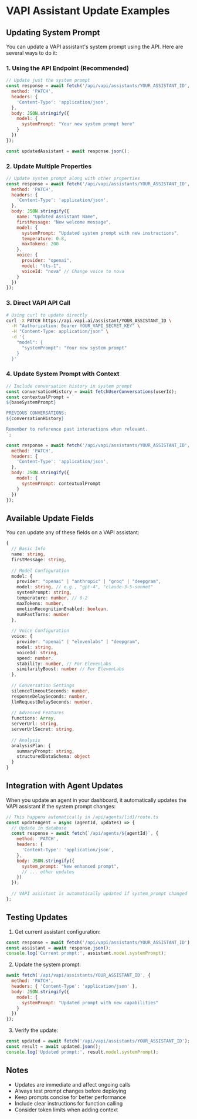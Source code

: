 # VAPI Assistant Update Examples

## Updating System Prompt

You can update a VAPI assistant's system prompt using the API. Here are several ways to do it:

### 1. Using the API Endpoint (Recommended)

```javascript
// Update just the system prompt
const response = await fetch('/api/vapi/assistants/YOUR_ASSISTANT_ID', {
  method: 'PATCH',
  headers: {
    'Content-Type': 'application/json',
  },
  body: JSON.stringify({
    model: {
      systemPrompt: "Your new system prompt here"
    }
  })
});

const updatedAssistant = await response.json();
```

### 2. Update Multiple Properties

```javascript
// Update system prompt along with other properties
const response = await fetch('/api/vapi/assistants/YOUR_ASSISTANT_ID', {
  method: 'PATCH',
  headers: {
    'Content-Type': 'application/json',
  },
  body: JSON.stringify({
    name: "Updated Assistant Name",
    firstMessage: "New welcome message",
    model: {
      systemPrompt: "Updated system prompt with new instructions",
      temperature: 0.8,
      maxTokens: 200
    },
    voice: {
      provider: "openai",
      model: "tts-1",
      voiceId: "nova" // Change voice to nova
    }
  })
});
```

### 3. Direct VAPI API Call

```bash
# Using curl to update directly
curl -X PATCH https://api.vapi.ai/assistant/YOUR_ASSISTANT_ID \
  -H "Authorization: Bearer YOUR_VAPI_SECRET_KEY" \
  -H "Content-Type: application/json" \
  -d '{
    "model": {
      "systemPrompt": "Your new system prompt"
    }
  }'
```

### 4. Update System Prompt with Context

```javascript
// Include conversation history in system prompt
const conversationHistory = await fetchUserConversations(userId);
const contextualPrompt = `
${baseSystemPrompt}

PREVIOUS CONVERSATIONS:
${conversationHistory}

Remember to reference past interactions when relevant.
`;

const response = await fetch('/api/vapi/assistants/YOUR_ASSISTANT_ID', {
  method: 'PATCH',
  headers: {
    'Content-Type': 'application/json',
  },
  body: JSON.stringify({
    model: {
      systemPrompt: contextualPrompt
    }
  })
});
```

## Available Update Fields

You can update any of these fields on a VAPI assistant:

```typescript
{
  // Basic Info
  name: string,
  firstMessage: string,
  
  // Model Configuration
  model: {
    provider: "openai" | "anthropic" | "groq" | "deepgram",
    model: string, // e.g., "gpt-4", "claude-3-5-sonnet"
    systemPrompt: string,
    temperature: number, // 0-2
    maxTokens: number,
    emotionRecognitionEnabled: boolean,
    numFastTurns: number
  },
  
  // Voice Configuration
  voice: {
    provider: "openai" | "elevenlabs" | "deepgram",
    model: string,
    voiceId: string,
    speed: number,
    stability: number, // For ElevenLabs
    similarityBoost: number // For ElevenLabs
  },
  
  // Conversation Settings
  silenceTimeoutSeconds: number,
  responseDelaySeconds: number,
  llmRequestDelaySeconds: number,
  
  // Advanced Features
  functions: Array,
  serverUrl: string,
  serverUrlSecret: string,
  
  // Analysis
  analysisPlan: {
    summaryPrompt: string,
    structuredDataSchema: object
  }
}
```

## Integration with Agent Updates

When you update an agent in your dashboard, it automatically updates the VAPI assistant if the system prompt changes:

```javascript
// This happens automatically in /api/agents/[id]/route.ts
const updateAgent = async (agentId, updates) => {
  // Update in database
  const response = await fetch(`/api/agents/${agentId}`, {
    method: 'PATCH',
    headers: {
      'Content-Type': 'application/json',
    },
    body: JSON.stringify({
      system_prompt: "New enhanced prompt",
      // ... other updates
    })
  });
  
  // VAPI assistant is automatically updated if system_prompt changed
};
```

## Testing Updates

1. Get current assistant configuration:
```javascript
const response = await fetch('/api/vapi/assistants/YOUR_ASSISTANT_ID');
const assistant = await response.json();
console.log('Current prompt:', assistant.model.systemPrompt);
```

2. Update the system prompt:
```javascript
await fetch('/api/vapi/assistants/YOUR_ASSISTANT_ID', {
  method: 'PATCH',
  headers: { 'Content-Type': 'application/json' },
  body: JSON.stringify({
    model: {
      systemPrompt: "Updated prompt with new capabilities"
    }
  })
});
```

3. Verify the update:
```javascript
const updated = await fetch('/api/vapi/assistants/YOUR_ASSISTANT_ID');
const result = await updated.json();
console.log('Updated prompt:', result.model.systemPrompt);
```

## Notes

- Updates are immediate and affect ongoing calls
- Always test prompt changes before deploying
- Keep prompts concise for better performance
- Include clear instructions for function calling
- Consider token limits when adding context
